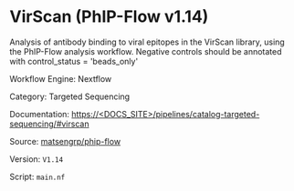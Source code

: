 # VirScan (PhIP-Flow v1.14)

Analysis of antibody binding to viral epitopes in the VirScan library, using the PhIP-Flow analysis workflow.
Negative controls should be annotated with control_status = 'beads_only'


Workflow Engine: Nextflow


Category: Targeted Sequencing


Documentation: [https://<DOCS_SITE>/pipelines/catalog-targeted-sequencing/#virscan](https://<DOCS_SITE>/pipelines/catalog-targeted-sequencing/#virscan)


Source: [matsengrp/phip-flow](matsengrp/phip-flow)


Version: `V1.14`


Script: `main.nf`
